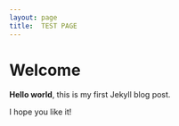 ```yaml
---
layout: page
title:  TEST PAGE
---
```


# Welcome

**Hello world**, this is my first Jekyll blog post.

I hope you like it!
